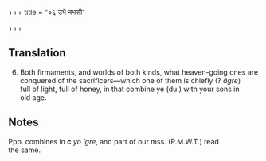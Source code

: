 +++
title = "०६ उभे नभसी"

+++
## Translation
6. Both firmaments, and worlds of both kinds, what heaven-going ones are  
conquered of the sacrificers—which one of them is chiefly (? *ágre*)  
full of light, full of honey, in that combine ye (du.) with your sons in  
old age.

## Notes
Ppp. combines in **c** *yo ‘gre*, and part of our mss. (P.M.W.T.) read  
the same.
